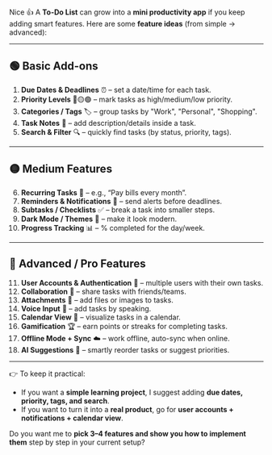 Nice 👍 A **To-Do List** can grow into a **mini productivity app** if you keep adding smart features.
Here are some **feature ideas** (from simple → advanced):

---

## 🟢 Basic Add-ons

1. **Due Dates & Deadlines** ⏰ – set a date/time for each task.
2. **Priority Levels** 🔴🟡🟢 – mark tasks as high/medium/low priority.
3. **Categories / Tags** 🏷️ – group tasks by "Work", "Personal", "Shopping".
4. **Task Notes** 📝 – add description/details inside a task.
5. **Search & Filter** 🔍 – quickly find tasks (by status, priority, tags).

---

## 🟡 Medium Features

6. **Recurring Tasks** 🔄 – e.g., “Pay bills every month”.
7. **Reminders & Notifications** 🔔 – send alerts before deadlines.
8. **Subtasks / Checklists** ✅ – break a task into smaller steps.
9. **Dark Mode / Themes** 🎨 – make it look modern.
10. **Progress Tracking** 📊 – % completed for the day/week.

---

## 🔴 Advanced / Pro Features

11. **User Accounts & Authentication** 🔑 – multiple users with their own tasks.
12. **Collaboration** 👥 – share tasks with friends/teams.
13. **Attachments** 📎 – add files or images to tasks.
14. **Voice Input** 🎤 – add tasks by speaking.
15. **Calendar View** 📅 – visualize tasks in a calendar.
16. **Gamification** 🏆 – earn points or streaks for completing tasks.
17. **Offline Mode + Sync** ☁️ – work offline, auto-sync when online.
18. **AI Suggestions** 🤖 – smartly reorder tasks or suggest priorities.

---

👉 To keep it practical:

* If you want a **simple learning project**, I suggest adding **due dates, priority, tags, and search**.
* If you want to turn it into a **real product**, go for **user accounts + notifications + calendar view**.

Do you want me to **pick 3–4 features and show you how to implement them** step by step in your current setup?
